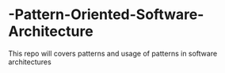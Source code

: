 # -Pattern-Oriented-Software-Architecture
This repo will covers patterns and usage of patterns in software architectures
